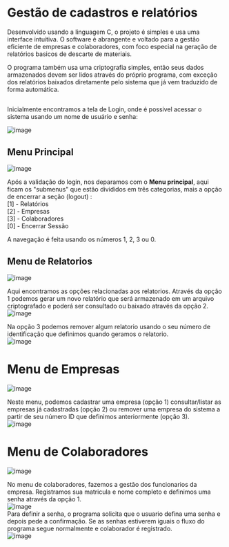 # Gestão de cadastros e relatórios

 Desenvolvido usando a linguagem C, o projeto é simples e usa uma interface intuitiva. O software é abrangente e voltado para a gestão eficiente de empresas e colaboradores, com foco especial na geração de relatórios basicos de descarte de materiais.

 O programa também usa uma criptografia simples, então seus dados armazenados devem ser lidos através do próprio programa, com exceção dos relatórios baixados diretamente pelo sistema que já vem traduzido de forma automática.
##
 Inicialmente encontramos a tela de Login, onde é possivel acessar o sistema usando um nome de usuário e senha:

 ![image](https://github.com/Isouz/pim_iv/assets/103651578/1a1790b2-beae-465d-a288-33a817d4765e)

## Menu Principal

![image](https://github.com/Isouz/pim_iv/assets/103651578/da4d033e-658a-4060-9870-360e203cd708)

Após a validação do login, nos deparamos com o **Menu principal**, aqui ficam os "submenus" que estão divididos em três categorias, mais a opção de encerrar a seção (logout) :<br>
  [1] - Relatórios<br>
  [2] - Empresas<br>
  [3] - Colaboradores<br>
  [0] - Encerrar Sessão<br>

A navegação é feita usando os números 1, 2, 3 ou 0.

## Menu de Relatorios

![image](https://github.com/Isouz/pim_iv/assets/103651578/06798440-add0-4037-a549-745bd8aedd40)

Aqui encontramos as opções relacionadas aos relatorios. Através da opção 1 podemos gerar um novo relatório que será armazenado em um arquivo criptografado e poderá ser consultado ou baixado através da opção 2. <br>
![image](https://github.com/Isouz/pim_iv/assets/103651578/c9c014d1-3dd4-4ceb-beba-de554f8e81d6)

 Na opção 3 podemos remover algum relatorio usando o seu número de identificação que definimos quando geramos o relatorio. <br>
![image](https://github.com/Isouz/pim_iv/assets/103651578/b79adadd-b2e7-42fe-b054-1189c0a36375)


# Menu de Empresas

![image](https://github.com/Isouz/pim_iv/assets/103651578/e09df3e2-71fd-448e-aa60-1a9edd5950ed)

Neste menu, podemos cadastrar uma empresa (opção 1) consultar/listar as empresas já cadastradas (opção 2) ou remover uma empresa do sistema a partir de seu número ID que definimos anteriormente (opção 3). <br>
![image](https://github.com/Isouz/pim_iv/assets/103651578/82c436bd-3152-4390-9e96-4f958329dcb8)

# Menu de Colaboradores

![image](https://github.com/Isouz/pim_iv/assets/103651578/d73244d0-38ac-427b-8ed9-2723c2f8c49f)

No menu de colaboradores, fazemos a gestão dos funcionarios da empresa. Registramos sua matricula e nome completo e definimos uma senha através da opção 1. <br>
![image](https://github.com/Isouz/pim_iv/assets/103651578/0736c20d-9b8f-4706-9aec-799102791e93)
 <br>
 Para definir a senha, o programa solicita que o usuario defina uma senha e depois pede a confirmação. Se as senhas estiverem iguais o fluxo do programa segue normalmente e colaborador é registrado.<br>
 ![image](https://github.com/Isouz/pim_iv/assets/103651578/815d8813-4519-4bda-bc0b-2ab14f9814cc)



